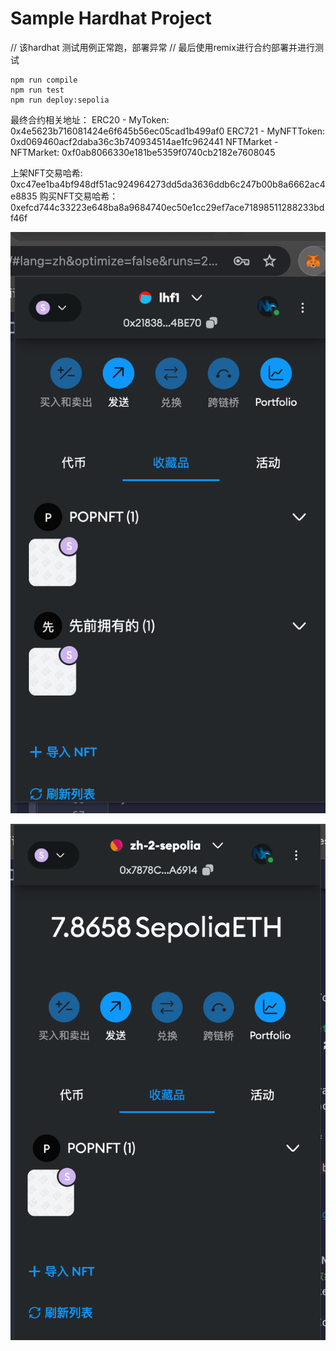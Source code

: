 # Sample Hardhat Project

// 该hardhat 测试用例正常跑，部署异常
// 最后使用remix进行合约部署并进行测试

```shell
npm run compile
npm run test
npm run deploy:sepolia
```

最终合约相关地址：
ERC20 - MyToken: 0x4e5623b716081424e6f645b56ec05cad1b499af0
ERC721 - MyNFTToken: 0xd069460acf2daba36c3b740934514ae1fc962441
NFTMarket - NFTMarket: 0xf0ab8066330e181be5359f0740cb2182e7608045

上架NFT交易哈希: 0xc47ee1ba4bf948df51ac924964273dd5da3636ddb6c247b00b8a6662ac4e8835
购买NFT交易哈希：0xefcd744c33223e648ba8a9684740ec50e1cc29ef7ace71898511288233bdf46f

![Alt text](image.png)

![Alt text](image-1.png)